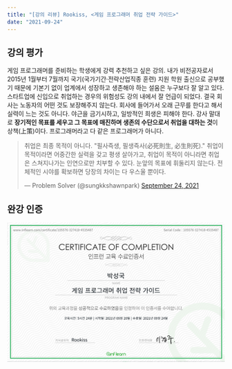 ```yaml
---
title: "[강의 리뷰] Rookiss, <게임 프로그래머 취업 전략 가이드>"
date: "2021-09-24"
---
```


## 강의 평가

게임 프로그래머를 준비하는 학생에게 강력 추천하고 싶은 강의. 내가 비전공자로서 2015년 1월부터 7월까지 국기(국가기간·전략산업직종 훈련) 지원 학원 출신으로 공부했기 때문에 기본기 없이 업계에서 성장하고 생존해야 하는 설움은 누구보다 잘 알고 있다. 스타트업에 신입으로 취업하는 경우의 위험성도 강의 내에서 잘 언급이 되었다. 결국 회사는 노동자의 어떤 것도 보장해주지 않는다. 회사에 들어가서 오래 근무를 한다고 해서 실력이 느는 것도 아니다. 야근을 금기시하고, 일방적인 희생은 피해야 한다. 강사 말대로 **장기적인 목표를 세우고 그 목표에 매진하며 생존의 수단으로서 취업을 대하는 것**이 상책(上策)이다. 프로그래머라고 다 같은 프로그래머가 아니다.

<blockquote class="twitter-tweet"><p lang="ko" dir="ltr">취업은 최종 목적이 아니다. &quot;필사즉생, 필생즉사(必死則生, 必生則死).&quot; 취업이 목적이라면 어중간한 실력을 갖고 평생 살아가고, 취업이 목적이 아니라면 취업은 스쳐지나가는 인연으로만 치부할 수 있다. 눈앞의 목표에 휘둘리지 않는다. 전체적인 시야를 확보하면 당장의 차이는 다 우스울 뿐이다.</p>&mdash; Problem Solver (@sungkkshawnpark) <a href="https://twitter.com/sungkkshawnpark/status/1441307848277827586?ref_src=twsrc%5Etfw">September 24, 2021</a></blockquote> <script async src="https://platform.twitter.com/widgets.js" charset="utf-8"></script>

## 완강 인증

![inf_cersigniture_game_programmer_job_and_career_guide](./coursereview_game_programmer_job_and_career_guide/inf_cersigniture_game_programmer_job_and_career_guide.png)
